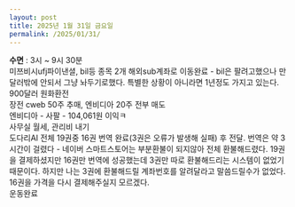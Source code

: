 ```yaml
---
layout: post
title: 2025년 1월 31일 금요일
permalink: /2025/01/31/
---
```

**수면** : 3시 ~ 9시 30분<br/>
미쯔비시ufj파이낸셜, bil등 종목 2개 해외sub계좌로 이동완료 - bil은 팔려고했으나 만달러밖에 안되서 그냥 놔두기로했다. 특별한 상황이 아니라면 1년정도 가지고 있는다.<br/>
900달러 원화환전<br/>
장전 cweb 50주 추매, 엔비디아 20주 전부 매도<br/>
엔비디아 - 사팔 - 104,061원 이익ㅋ<br/>
사무실 월세, 관리비 내기<br/>
도다리AI 전체 19권중 16권 번역 완료(3권은 오류가 발생해 실패) 후 전달. 번역은 약 3시간이 걸렸다 - 네이버 스마트스토어는 부분환불이 되지않아 전체 환불해드렸다. 19권을 결제하셨지만 16권만 번역에 성공했는데 3권만 따로 환불해드리는 시스템이 없었기 때문이다. 하지만 나는 3권에 환불해드릴 계좌번호를 알려달라고 말씀드릴수가 없었다. 16권을 가격을 다시 결제해주실지 모르겠다.<br/>
운동완료